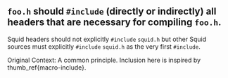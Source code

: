 `foo.h` should `#include` (directly or indirectly) all headers that are
necessary for compiling `foo.h`.
----

Squid headers should not explicitly `#include` `squid.h` but other Squid
sources must explicitly `#include` `squid.h` as the very first `#include`.

Original Context: A common principle. Inclusion here is inspired by
thumb_ref{macro-include}.
